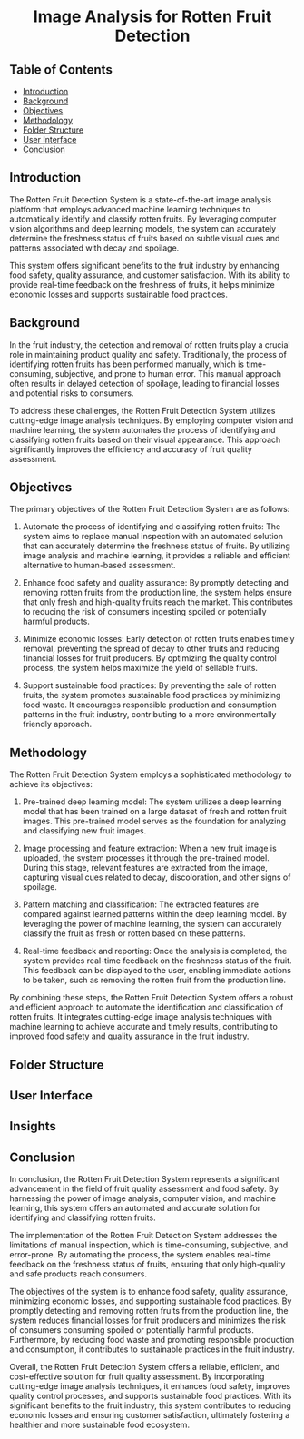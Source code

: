 
<h1 align='center'>Image Analysis for Rotten Fruit Detection</h1>

## Table of Contents
* [Introduction](#introduction)
* [Background](#background)
* [Objectives](#objectives)
* [Methodology](#methodology)
* [Folder Structure](#folder-structure)
* [User Interface](#user-interface)
* [Conclusion](#conclusion)

## Introduction

The Rotten Fruit Detection System is a state-of-the-art image analysis platform that employs advanced machine learning techniques to automatically identify and classify rotten fruits. By leveraging computer vision algorithms and deep learning models, the system can accurately determine the freshness status of fruits based on subtle visual cues and patterns associated with decay and spoilage.

This system offers significant benefits to the fruit industry by enhancing food safety, quality assurance, and customer satisfaction. With its ability to provide real-time feedback on the freshness of fruits, it helps minimize economic losses and supports sustainable food practices.

## Background

In the fruit industry, the detection and removal of rotten fruits play a crucial role in maintaining product quality and safety. Traditionally, the process of identifying rotten fruits has been performed manually, which is time-consuming, subjective, and prone to human error. This manual approach often results in delayed detection of spoilage, leading to financial losses and potential risks to consumers.

To address these challenges, the Rotten Fruit Detection System utilizes cutting-edge image analysis techniques. By employing computer vision and machine learning, the system automates the process of identifying and classifying rotten fruits based on their visual appearance. This approach significantly improves the efficiency and accuracy of fruit quality assessment.

## Objectives

The primary objectives of the Rotten Fruit Detection System are as follows:

1. Automate the process of identifying and classifying rotten fruits: The system aims to replace manual inspection with an automated solution that can accurately determine the freshness status of fruits. By utilizing image analysis and machine learning, it provides a reliable and efficient alternative to human-based assessment.

2. Enhance food safety and quality assurance: By promptly detecting and removing rotten fruits from the production line, the system helps ensure that only fresh and high-quality fruits reach the market. This contributes to reducing the risk of consumers ingesting spoiled or potentially harmful products.

3. Minimize economic losses: Early detection of rotten fruits enables timely removal, preventing the spread of decay to other fruits and reducing financial losses for fruit producers. By optimizing the quality control process, the system helps maximize the yield of sellable fruits.

4. Support sustainable food practices: By preventing the sale of rotten fruits, the system promotes sustainable food practices by minimizing food waste. It encourages responsible production and consumption patterns in the fruit industry, contributing to a more environmentally friendly approach.

## Methodology

The Rotten Fruit Detection System employs a sophisticated methodology to achieve its objectives:

1. Pre-trained deep learning model: The system utilizes a deep learning model that has been trained on a large dataset of fresh and rotten fruit images. This pre-trained model serves as the foundation for analyzing and classifying new fruit images.

2. Image processing and feature extraction: When a new fruit image is uploaded, the system processes it through the pre-trained model. During this stage, relevant features are extracted from the image, capturing visual cues related to decay, discoloration, and other signs of spoilage.

3. Pattern matching and classification: The extracted features are compared against learned patterns within the deep learning model. By leveraging the power of machine learning, the system can accurately classify the fruit as fresh or rotten based on these patterns.

4. Real-time feedback and reporting: Once the analysis is completed, the system provides real-time feedback on the freshness status of the fruit. This feedback can be displayed to the user, enabling immediate actions to be taken, such as removing the rotten fruit from the production line.

By combining these steps, the Rotten Fruit Detection System offers a robust and efficient approach to automate the identification and classification of rotten fruits. It integrates cutting-edge image analysis techniques with machine learning to achieve accurate and timely results, contributing to improved food safety and quality assurance in the fruit industry.

## Folder Structure
## User Interface
## Insights
## Conclusion
In conclusion, the Rotten Fruit Detection System represents a significant advancement in the field of fruit quality assessment and food safety. By harnessing the power of image analysis, computer vision, and machine learning, this system offers an automated and accurate solution for identifying and classifying rotten fruits.

The implementation of the Rotten Fruit Detection System addresses the limitations of manual inspection, which is time-consuming, subjective, and error-prone. By automating the process, the system enables real-time feedback on the freshness status of fruits, ensuring that only high-quality and safe products reach consumers.

The objectives of the system is to enhance food safety, quality assurance, minimizing economic losses, and supporting sustainable food practices. By promptly detecting and removing rotten fruits from the production line, the system reduces financial losses for fruit producers and minimizes the risk of consumers consuming spoiled or potentially harmful products. Furthermore, by reducing food waste and promoting responsible production and consumption, it contributes to sustainable practices in the fruit industry.

Overall, the Rotten Fruit Detection System offers a reliable, efficient, and cost-effective solution for fruit quality assessment. By incorporating cutting-edge image analysis techniques, it enhances food safety, improves quality control processes, and supports sustainable food practices. With its significant benefits to the fruit industry, this system contributes to reducing economic losses and ensuring customer satisfaction, ultimately fostering a healthier and more sustainable food ecosystem.
